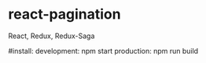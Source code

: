 # react-pagination

React, Redux, Redux-Saga

#install:
development: npm start
production: npm run build
